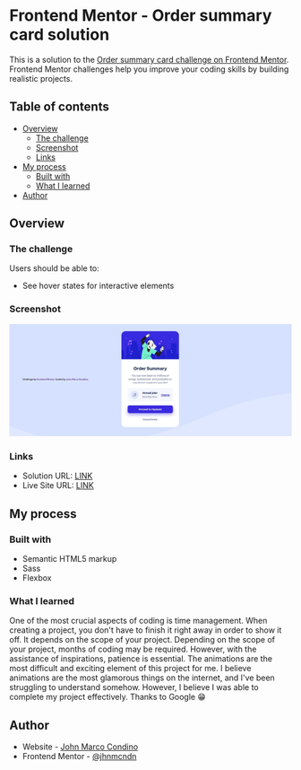 # Frontend Mentor - Order summary card solution

This is a solution to the [Order summary card challenge on Frontend Mentor](https://www.frontendmentor.io/challenges/order-summary-component-QlPmajDUj). Frontend Mentor challenges help you improve your coding skills by building realistic projects.

## Table of contents

- [Overview](#overview)
  - [The challenge](#the-challenge)
  - [Screenshot](#screenshot)
  - [Links](#links)
- [My process](#my-process)
  - [Built with](#built-with)
  - [What I learned](#what-i-learned)
- [Author](#author)

## Overview

### The challenge

Users should be able to:

- See hover states for interactive elements

### Screenshot

![](./images/finished-product.jpg)

### Links

- Solution URL: [LINK](https://www.frontendmentor.io/profile/jhnmcndn)
- Live Site URL: [LINK](https://order-summary-card-project.netlify.app/)

## My process

### Built with

- Semantic HTML5 markup
- Sass
- Flexbox

### What I learned

One of the most crucial aspects of coding is time management. When creating a project, you don't have to finish it right away in order to show it off. It depends on the scope of your project. Depending on the scope of your project, months of coding may be required.
However, with the assistance of inspirations, patience is essential. The animations are the most difficult and exciting element of this project for me. I believe animations are the most glamorous things on the internet, and I've been struggling to understand somehow. However, I believe I was able to complete my project effectively. Thanks to Google 😁

## Author

- Website - [John Marco Condino](https://www.johnmcondino.com)
- Frontend Mentor - [@jhnmcndn](https://www.frontendmentor.io/profile/jhnmcndn)
